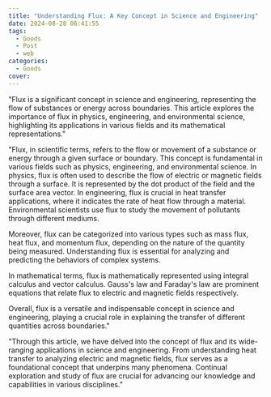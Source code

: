 ```yaml
---
title: "Understanding Flux: A Key Concept in Science and Engineering"
date: 2024-08-28 06:41:55
tags:
  - Goods
  - Post
  - web
categories:
  - Goods
cover: 
---
```


"Flux is a significant concept in science and engineering, representing the flow of substances or energy across boundaries. This article explores the importance of flux in physics, engineering, and environmental science, highlighting its applications in various fields and its mathematical representations."

"Flux, in scientific terms, refers to the flow or movement of a substance or energy through a given surface or boundary. This concept is fundamental in various fields such as physics, engineering, and environmental science. In physics, flux is often used to describe the flow of electric or magnetic fields through a surface. It is represented by the dot product of the field and the surface area vector. In engineering, flux is crucial in heat transfer applications, where it indicates the rate of heat flow through a material. Environmental scientists use flux to study the movement of pollutants through different mediums.

Moreover, flux can be categorized into various types such as mass flux, heat flux, and momentum flux, depending on the nature of the quantity being measured. Understanding flux is essential for analyzing and predicting the behaviors of complex systems.

In mathematical terms, flux is mathematically represented using integral calculus and vector calculus. Gauss's law and Faraday's law are prominent equations that relate flux to electric and magnetic fields respectively.

Overall, flux is a versatile and indispensable concept in science and engineering, playing a crucial role in explaining the transfer of different quantities across boundaries."

"Through this article, we have delved into the concept of flux and its wide-ranging applications in science and engineering. From understanding heat transfer to analyzing electric and magnetic fields, flux serves as a foundational concept that underpins many phenomena. Continual exploration and study of flux are crucial for advancing our knowledge and capabilities in various disciplines."
